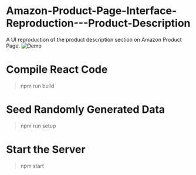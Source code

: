 # Amazon-Product-Page-Interface-Reproduction---Product-Description
A UI reproduction of the product description section on Amazon Product Page.
![Demo](http://g.recordit.co/guicBLqGVT.gif)

# Compile React Code
> npm run build

# Seed Randomly Generated Data
> npm run setup

# Start the Server
> npm start
